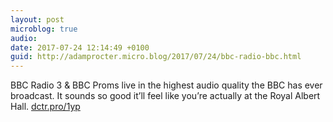 ```yaml
---
layout: post
microblog: true
audio: 
date: 2017-07-24 12:14:49 +0100
guid: http://adamprocter.micro.blog/2017/07/24/bbc-radio-bbc.html
---
```

BBC Radio 3 & BBC Proms live in the highest audio quality the BBC has ever broadcast. It sounds so good it’ll feel like you’re actually at the Royal Albert Hall. [dctr.pro/1yp](http://dctr.pro/1yp)
